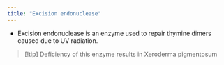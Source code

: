 ```yaml
---
title: "Excision endonuclease"
---
```

- Excision endonuclease is an enzyme used to repair thymine dimers caused due to UV radiation.
>[!tip] Deficiency of this enzyme results in Xeroderma pigmentosum


